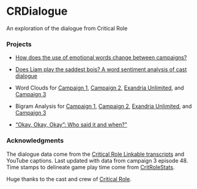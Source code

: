 
# CRDialogue

An exploration of the dialogue from Critical Role

### Projects

  - [How does the use of emotional words change between
    campaigns?](docs/spiderPlots.md)

  - [Does Liam play the saddest bois? A word sentiment analysis of cast
    dialogue](docs/sentiments.md)

  - Word Clouds for [Campaign 1](docs/wordCloudsC1.md), [Campaign
    2](docs/wordCloudsC2.md), [Exandria
    Unlimited](docs/wordCloudsExU1.md), and [Campaign
    3](docs/wordCloudsC3.md)

  - Bigram Analysis for [Campaign 1](docs/bigramsC1.md), [Campaign
    2](docs/bigramsC2.md), [Exandria Unlimited](docs/bigramsExU1.md),
    and [Campaign 3](docs/bigramsC3.md)

  - [“Okay, Okay, Okay”: Who said it and when?"](docs/okay_okay_okay.md)

### Acknowledgments

The dialogue data come from the [Critical Role Linkable
transcripts](https://kryogenix.org/crsearch/) and YouTube captions. Last
updated with data from campaign 3 episode 48. Time stamps to delineate
game play time come from
[CritRoleStats](https://www.critrolestats.com/).

Huge thanks to the cast and crew of [Critical
Role](https://critrole.com/).
